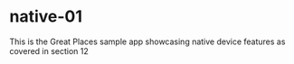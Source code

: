 # native-01

This is the Great Places sample app showcasing native device features as covered in section 12
